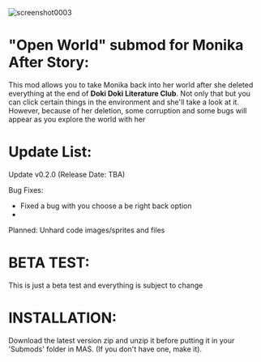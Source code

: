 ![screenshot0003](https://github.com/Yun-Seo1/Open-World/assets/138333327/2977801f-a9d8-4c55-988b-d5e57eb055dd)

# "Open World" submod for Monika After Story:

This mod allows you to take Monika back into her world after she deleted everything at the end of **Doki Doki Literature Club**. Not only that but you can click certain things in the environment and she'll take a look at it. However, because of her deletion, some corruption and some bugs will appear as you explore the world with her

# Update List:
Update v0.2.0 (Release Date: TBA)

Bug Fixes:
- Fixed a bug with you choose a be right back option
-

Planned: Unhard code images/sprites and files

# BETA TEST:
This is just a beta test and everything is subject to change

# INSTALLATION:
Download the latest version zip and unzip it before putting it in your 'Submods' folder in MAS. (If you don't have one, make it).
